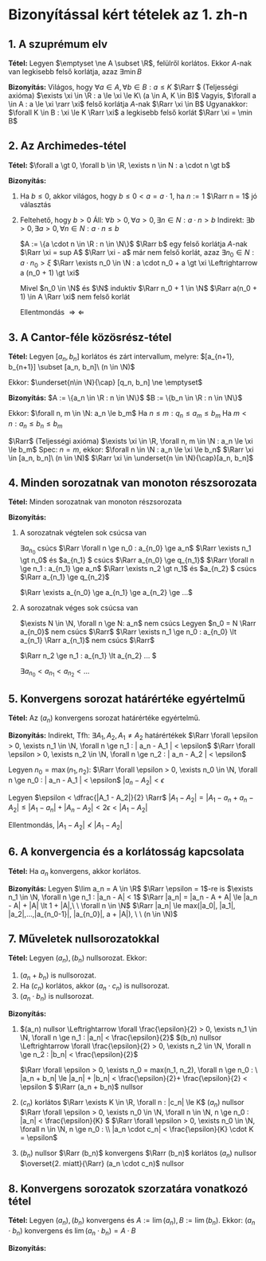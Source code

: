 # Bizonyítással kért tételek az 1.  zh-n

## 1. A szuprémum elv

**Tétel:**
Legyen $\emptyset \ne A \subset \R$, felülről korlátos. Ekkor $A$-nak van legkisebb felső korlátja, azaz $\exists \min B$

**Bizonyítás:**
Világos, hogy  $\forall a \in A, \forall b \in B : a \le K$
$\Rarr $ (Teljességi axióma) $\exists \xi \in \R : a \le \xi \le K\ (a \in A, K \in B)$
Vagyis, $\forall a \in A : a \le \xi \rarr \xi$ felső korlátja $A$-nak $\Rarr \xi \in B$
Ugyanakkor: $\forall K \in B : \xi \le K \Rarr \xi$ a legkisebb felső korlát
$\Rarr \xi = \min B$

## 2. Az Archimedes-tétel

**Tétel:**
$\forall a \gt 0, \forall b \in \R, \exists n \in N : a \cdot n \gt b$

**Bizonyítás:**

1. Ha $b \le 0$, akkor világos, hogy $b \le 0 \lt a = a \cdot 1$, ha $n := 1$
     $\Rarr n = 1$ jó választás

2. Feltehető, hogy $b \gt 0$
   Áll: $\forall b \gt 0, \forall a \gt 0, \exists n \in N: a \cdot n \gt b$
   Indirekt: $\exists b \gt 0, \exists a \gt 0, \forall n \in N : a \cdot n \le b$

   $A := \{a \cdot n \in \R : n \in \N\}$
   $\Rarr b$ egy felső korlátja $A$-nak $\Rarr \xi = sup A$
   $\Rarr \xi - a$ már nem felső korlát, azaz $\exists n_0 \in N : a \cdot n_0 \gt \xi$
   $\Rarr \exists n_0 \in \N : a \cdot n_0 + a \gt \xi \Leftrightarrow a (n_0 + 1) \gt \xi$

   Mivel $n_0 \in \N$ és $\N$ induktív $\Rarr n_0 + 1 \in \N$
   $\Rarr a(n_0 + 1) \in A \Rarr \xi$ nem felső korlát

   Ellentmondás $\Rightarrow\Leftarrow$

## 3. A Cantor-féle közösrész-tétel

**Tétel:**
Legyen $[a_n, b_n]$ korlátos és zárt intervallum, melyre:
$[a_{n+1}, b_{n+1}] \subset [a_n, b_n]\ (n \in \N)$

Ekkor: $\underset{n\in \N}{\cap} [q_n, b_n] \ne \emptyset​$

**Bizonyítás:**
$A := \{a_n \in \R : n \in \N\}$
$B := \{b_n \in \R : n \in \N\}$

Ekkor: $\forall n, m \in \N: a_n \le b_m$
Ha $n \le m : q_n \le a_m \le b_m$
Ha $m \lt n : a_n \le b_n \le b_m$

$\Rarr$ (Teljességi axióma) $\exists \xi \in \R, \forall n, m \in \N : a_n \le \xi \le b_m$
Spec: $n = m$, ekkor:
$\forall n \in \N : a_n \le \xi \le b_n$
$\Rarr \xi \in [a_n, b_n]\ (n \in \N)$
$\Rarr \xi \in \underset{n \in \N}{\cap}[a_n, b_n]$

## 4. Minden sorozatnak van monoton részsorozata

**Tétel:**
Minden sorozatnak van monoton részsorozata

**Bizonyítás:**

1. A sorozatnak végtelen sok csúcsa van

   $\exists a_{n_0}$ csúcs $\Rarr \forall n \ge n_0 : a_{n_0} \ge a_n$
   $\Rarr  \exists n_1 \gt n_0$ és $a_{n_1} $ csúcs $\Rarr a_{n_0} \ge q_{n_1}$ 
   $\Rarr  \forall n \ge n_1 : a_{n_1} \ge a_n$
   $\Rarr  \exists n_2 \gt n_1$ és $a_{n_2} $ csúcs $\Rarr a_{n_1} \ge q_{n_2}$

   $\Rarr \exists a_{n_0} \ge a_{n_1} \ge a_{n_2} \ge ...$

2. A sorozatnak véges sok csúcsa van

   $\exists N \in \N, \forall n \ge N: a_n$ nem csúcs
   Legyen $n_0 = N \Rarr a_{n_0}$ nem csúcs $\Rarr$
   $\Rarr \exists n_1 \ge n_0 : a_{n_0} \lt a_{n_1} \Rarr a_{n_1}$ nem csúcs $\Rarr$

   $\Rarr n_2 \ge n_1 : a_{n_1} \lt a_{n_2} ... $

   $\exists a_{n_0} \lt a_{n_1} \lt a_{n_2} \lt ...$

## 5. Konvergens sorozat határértéke egyértelmű

**Tétel:**
Az $(a_n)​$ konvergens sorozat határértéke egyértelmű.

**Bizonyítás:**
Indirekt, Tfh: $\exists A_1, A_2, A_1 \ne A_2$ határértékek
	$\Rarr \forall \epsilon > 0, \exists n_1 \in \N, \forall n \ge n_1 : | a_n - A_1 | < \epsilon$
	$\Rarr \forall \epsilon > 0, \exists n_2 \in \N, \forall n \ge n_2 : | a_n - A_2 | < \epsilon$

Legyen $n_0 = \max(n_1, n_2) :$
	$\Rarr \forall \epsilon > 0, \exists n_0 \in \N, \forall n \ge n_0 : | a_n - A_1 | < \epsilon$
								$|a_n - A_2 | < \epsilon$

Legyen $\epsilon < \dfrac{|A_1 - A_2|}{2} \Rarr$
$|A_1 - A_2| = |A_1 - a_n + a_n - A_2| \le |A_1 - a_n| + |A_n - A_2| < 2\epsilon < |A_1 - A_2|$

Ellentmondás, $|A_1 - A_2| \not\lt |A_1 - A_2 |$

## 6. A konvergencia és a korlátosság kapcsolata

**Tétel:**
Ha $a_n$ konvergens, akkor korlátos.

**Bizonyítás:**
Legyen $\lim a_n = A \in \R$
$\Rarr \epsilon = 1$-re is $\exists n_1 \in \N, \forall n \ge n_1 : |a_n - A| < 1$
$\Rarr |a_n| = |a_n - A + A| \le |a_n - A| + |A| \lt 1 + |A|,\ \ \forall n \in \N$
$\Rarr |a_n|  \le max(|a_0|, |a_1|, |a_2|,...,|a_{n_0-1}|, |a_{n_0}|, a + |A|), \ \ (n \in \N)$

## 7. Műveletek nullsorozatokkal

**Tétel:**
Legyen $(a_n), (b_n)$ nullsorozat. Ekkor:

1. $(a_n + b_n)$ is nullsorozat.
2. Ha $(c_n)$ korlátos, akkor $(a_n \cdot c_n)$ is nullsorozat.
3. $(a_n \cdot b_n)$ is nullsorozat.

**Bizonyítás:**

1. $(a_n) nullsor \Leftrightarrow \forall \frac{\epsilon}{2} > 0, \exists n_1 \in \N, \forall n \ge n_1 : |a_n| < \frac{\epsilon}{2}$
   $(b_n) nullsor \Leftrightarrow \forall \frac{\epsilon}{2} > 0, \exists n_2 \in \N, \forall n \ge n_2 : |b_n| < \frac{\epsilon}{2}$

   $\Rarr \forall \epsilon > 0, \exists n_0 = max(n_1, n_2), \forall n \ge n_0 : \\ |a_n + b_n| \le |a_n| + |b_n| < \frac{\epsilon}{2}+ \frac{\epsilon}{2} < \epsilon $
   $\Rarr (a_n + b_n)$ nullsor

2. $(c_n)$ korlátos $\Rarr \exists K \in \R, \forall n : |c_n| \le K$
   $(a_n)$ nullsor $\Rarr \forall \epsilon > 0, \exists n_0 \in \N, \forall n \in \N, n \ge n_0 : |a_n| < \frac{\epsilon}{K} $
   $\Rarr \forall \epsilon > 0, \exists n_0 \in \N, \forall n \in \N, n \ge n_0 : \\ |a_n \cdot c_n| < \frac{\epsilon}{K} \cdot K = \epsilon$

3. $(b_n)$ nullsor $\Rarr (b_n)$ konvergens $\Rarr (b_n)$ korlátos
   $(a_n)$ nullsor $\overset{2. miatt}{\Rarr} (a_n \cdot c_n)$ nullsor

## 8. Konvergens sorozatok szorzatára vonatkozó tétel

**Tétel:**
Legyen $(a_n), (b_n)$ konvergens és $A := \lim(a_n), B := \lim(b_n)$. Ekkor:
$(a_n \cdot b_n)$ konvergens és $\lim(a_n \cdot b_n) = A \cdot B$

**Bizonyítás:**


